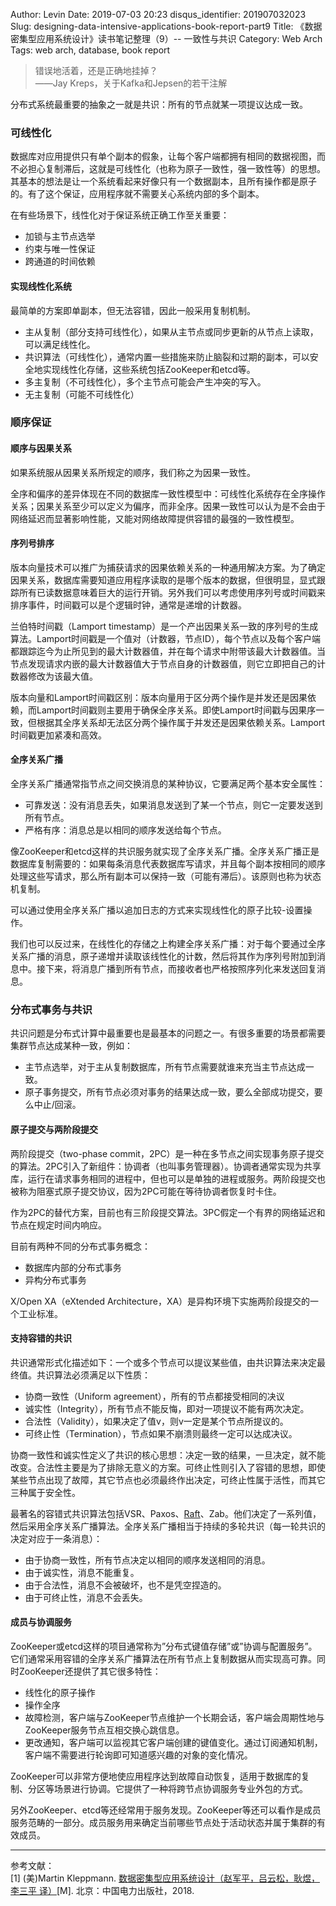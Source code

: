Author: Levin
Date: 2019-07-03 20:23
disqus_identifier: 201907032023
Slug: designing-data-intensive-applications-book-report-part9
Title: 《数据密集型应用系统设计》读书笔记整理（9）-- 一致性与共识
Category: Web Arch
Tags: web arch, database, book report

> 错误地活着，还是正确地挂掉？  
> ——Jay Kreps，关于Kafka和Jepsen的若干注解

分布式系统最重要的抽象之一就是共识：所有的节点就某一项提议达成一致。

### 可线性化

数据库对应用提供只有单个副本的假象，让每个客户端都拥有相同的数据视图，而不必担心复制滞后，这就是可线性化（也称为原子一致性，强一致性等）的思想。其基本的想法是让一个系统看起来好像只有一个数据副本，且所有操作都是原子的。有了这个保证，应用程序就不需要关心系统内部的多个副本。

在有些场景下，线性化对于保证系统正确工作至关重要：

* 加锁与主节点选举
* 约束与唯一性保证
* 跨通道的时间依赖

#### 实现线性化系统

最简单的方案即单副本，但无法容错，因此一般采用复制机制。

* 主从复制（部分支持可线性化），如果从主节点或同步更新的从节点上读取，可以满足线性化。
* 共识算法（可线性化），通常内置一些措施来防止脑裂和过期的副本，可以安全地实现线性化存储，这些系统包括ZooKeeper和etcd等。
* 多主复制（不可线性化），多个主节点可能会产生冲突的写入。
* 无主复制（可能不可线性化）

### 顺序保证

#### 顺序与因果关系

如果系统服从因果关系所规定的顺序，我们称之为因果一致性。

全序和偏序的差异体现在不同的数据库一致性模型中：可线性化系统存在全序操作关系；因果关系至少可以定义为偏序，而非全序。因果一致性可以认为是不会由于网络延迟而显著影响性能，又能对网络故障提供容错的最强的一致性模型。

#### 序列号排序

版本向量技术可以推广为捕获请求的因果依赖关系的一种通用解决方案。为了确定因果关系，数据库需要知道应用程序读取的是哪个版本的数据，但很明显，显式跟踪所有已读数据意味着巨大的运行开销。另外我们可以考虑使用序列号或时间戳来排序事件，时间戳可以是个逻辑时钟，通常是递增的计数器。

兰伯特时间戳（Lamport timestamp）是一个产出因果关系一致的序列号的生成算法。Lamport时间戳是一个值对（计数器，节点ID），每个节点以及每个客户端都跟踪迄今为止所见到的最大计数器值，并在每个请求中附带该最大计数器值。当节点发现请求内嵌的最大计数器值大于节点自身的计数器值，则它立即把自己的计数器修改为该最大值。

版本向量和Lamport时间戳区别：版本向量用于区分两个操作是并发还是因果依赖，而Lamport时间戳则主要用于确保全序关系。即使Lamport时间戳与因果序一致，但根据其全序关系却无法区分两个操作属于并发还是因果依赖关系。Lamport时间戳更加紧凑和高效。

#### 全序关系广播

全序关系广播通常指节点之间交换消息的某种协议，它要满足两个基本安全属性：

* 可靠发送：没有消息丢失，如果消息发送到了某一个节点，则它一定要发送到所有节点。
* 严格有序：消息总是以相同的顺序发送给每个节点。

像ZooKeeper和etcd这样的共识服务就实现了全序关系广播。全序关系广播正是数据库复制需要的：如果每条消息代表数据库写请求，并且每个副本按相同的顺序处理这些写请求，那么所有副本可以保持一致（可能有滞后）。该原则也称为状态机复制。

可以通过使用全序关系广播以追加日志的方式来实现线性化的原子比较-设置操作。

我们也可以反过来，在线性化的存储之上构建全序关系广播：对于每个要通过全序关系广播的消息，原子递增并读取该线性化的计数，然后将其作为序列号附加到消息中。接下来，将消息广播到所有节点，而接收者也严格按照序列化来发送回复消息。

### 分布式事务与共识

共识问题是分布式计算中最重要也是最基本的问题之一。有很多重要的场景都需要集群节点达成某种一致，例如：

* 主节点选举，对于主从复制数据库，所有节点需要就谁来充当主节点达成一致。
* 原子事务提交，所有节点必须对事务的结果达成一致，要么全部成功提交，要么中止/回滚。

#### 原子提交与两阶段提交

两阶段提交（two-phase commit，2PC）是一种在多节点之间实现事务原子提交的算法。2PC引入了新组件：协调者（也叫事务管理器）。协调者通常实现为共享库，运行在请求事务相同的进程中，但也可以是单独的进程或服务。两阶段提交也被称为阻塞式原子提交协议，因为2PC可能在等待协调者恢复时卡住。

作为2PC的替代方案，目前也有三阶段提交算法。3PC假定一个有界的网络延迟和节点在规定时间内响应。

目前有两种不同的分布式事务概念：

* 数据库内部的分布式事务
* 异构分布式事务

X/Open XA（eXtended Architecture，XA）是异构环境下实施两阶段提交的一个工业标准。

#### 支持容错的共识

共识通常形式化描述如下：一个或多个节点可以提议某些值，由共识算法来决定最终值。共识算法必须满足以下性质：

* 协商一致性（Uniform agreement），所有的节点都接受相同的决议
* 诚实性（Integrity），所有节点不能反悔，即对一项提议不能有两次决定。
* 合法性（Validity），如果决定了值v，则v一定是某个节点所提议的。
* 可终止性（Termination），节点如果不崩溃则最终一定可以达成决议。

协商一致性和诚实性定义了共识的核心思想：决定一致的结果，一旦决定，就不能改变。合法性主要是为了排除无意义的方案。可终止性则引入了容错的思想，即使某些节点出现了故障，其它节点也必须最终作出决定，可终止性属于活性，而其它三种属于安全性。

最著名的容错式共识算法包括VSR、Paxos、[Raft](https://www.bicky.me/url.html#http://thesecretlivesofdata.com/raft/)、Zab。他们决定了一系列值，然后采用全序关系广播算法。全序关系广播相当于持续的多轮共识（每一轮共识的决定对应于一条消息）：

* 由于协商一致性，所有节点决定以相同的顺序发送相同的消息。
* 由于诚实性，消息不能重复。
* 由于合法性，消息不会被破坏，也不是凭空捏造的。
* 由于可终止性，消息不会丢失。

#### 成员与协调服务

ZooKeeper或etcd这样的项目通常称为”分布式键值存储”或”协调与配置服务”。它们通常采用容错的全序关系广播算法在所有节点上复制数据从而实现高可靠。同时ZooKeeper还提供了其它很多特性：

* 线性化的原子操作
* 操作全序
* 故障检测，客户端与ZooKeeper节点维护一个长期会话，客户端会周期性地与ZooKeeper服务节点互相交换心跳信息。
* 更改通知，客户端可以监视其它客户端创建的键值变化。通过订阅通知机制，客户端不需要进行轮询即可知道感兴趣的对象的变化情况。

ZooKeeper可以非常方便地使应用程序达到故障自动恢复，适用于数据库的复制、分区等场景进行协调。它提供了一种将跨节点协调服务专业外包的方式。

另外ZooKeeper、etcd等还经常用于服务发现。ZooKeeper等还可以看作是成员服务范畴的一部分。成员服务用来确定当前哪些节点处于活动状态并属于集群的有效成员。

---

参考文献：  
[1] \(美\)Martin Kleppmann. [数据密集型应用系统设计（赵军平，吕云松，耿煜，李三平 译）](https://www.bicky.me/url.html#https://book.douban.com/subject/30329536/)[M]. 北京：中国电力出版社，2018.
